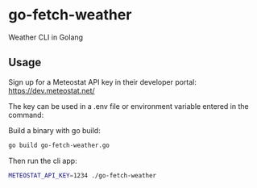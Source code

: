# go-fetch-weather
Weather CLI in Golang

## Usage

Sign up for a Meteostat API key in their developer portal: https://dev.meteostat.net/

The key can be used in a .env file or environment variable entered in the command:

Build a binary with go build:

```bash
go build go-fetch-weather.go
```

Then run the cli app:

```bash
METEOSTAT_API_KEY=1234 ./go-fetch-weather
```
